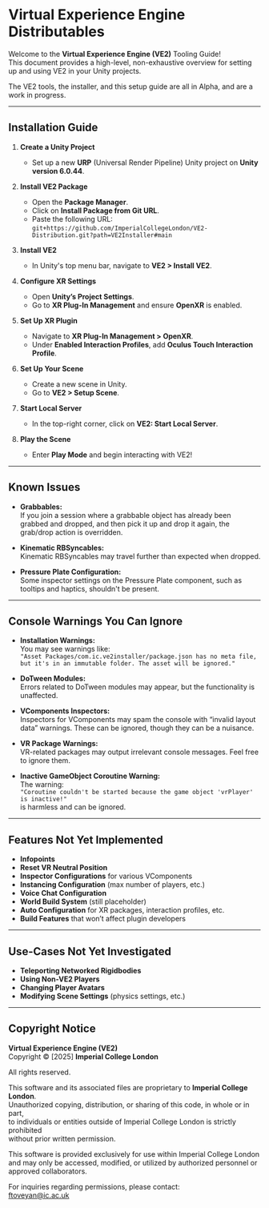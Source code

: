 # Virtual Experience Engine Distributables

Welcome to the **Virtual Experience Engine (VE2)** Tooling Guide!  
This document provides a high-level, non-exhaustive overview for setting up and using VE2 in your Unity projects.

The VE2 tools, the installer, and this setup guide are all in Alpha, and are a work in progress.

---

## Installation Guide

1. **Create a Unity Project**  
   - Set up a new **URP** (Universal Render Pipeline) Unity project on **Unity version 6.0.44**.

2. **Install VE2 Package**  
   - Open the **Package Manager**.
   - Click on **Install Package from Git URL**.
   - Paste the following URL:  
     `git+https://github.com/ImperialCollegeLondon/VE2-Distribution.git?path=VE2Installer#main`

3. **Install VE2**  
   - In Unity's top menu bar, navigate to **VE2 > Install VE2**.

4. **Configure XR Settings**  
   - Open **Unity’s Project Settings**.
   - Go to **XR Plug-In Management** and ensure **OpenXR** is enabled.

5. **Set Up XR Plugin**  
   - Navigate to **XR Plug-In Management > OpenXR**.
   - Under **Enabled Interaction Profiles**, add **Oculus Touch Interaction Profile**.

6. **Set Up Your Scene**  
   - Create a new scene in Unity.
   - Go to **VE2 > Setup Scene**.

7. **Start Local Server**  
   - In the top-right corner, click on **VE2: Start Local Server**.

8. **Play the Scene**  
   - Enter **Play Mode** and begin interacting with VE2!

---

## Known Issues

- **Grabbables:**  
   If you join a session where a grabbable object has already been grabbed and dropped, and then pick it up and drop it again, the grab/drop action is overridden.

- **Kinematic RBSyncables:**  
   Kinematic RBSyncables may travel further than expected when dropped.

- **Pressure Plate Configuration:**  
   Some inspector settings on the Pressure Plate component, such as tooltips and haptics, shouldn't be present.

---

## Console Warnings You Can Ignore

- **Installation Warnings:**  
   You may see warnings like:  
   `"Asset Packages/com.ic.ve2installer/package.json has no meta file, but it's in an immutable folder. The asset will be ignored."`

- **DoTween Modules:**  
   Errors related to DoTween modules may appear, but the functionality is unaffected.

- **VComponents Inspectors:**  
   Inspectors for VComponents may spam the console with “invalid layout data” warnings. These can be ignored, though they can be a nuisance.

- **VR Package Warnings:**  
   VR-related packages may output irrelevant console messages. Feel free to ignore them.

- **Inactive GameObject Coroutine Warning:**  
   The warning:  
   `"Coroutine couldn't be started because the game object 'vrPlayer' is inactive!"`  
   is harmless and can be ignored.

---

## Features Not Yet Implemented

- **Infopoints**  
- **Reset VR Neutral Position**  
- **Inspector Configurations** for various VComponents  
- **Instancing Configuration** (max number of players, etc.)  
- **Voice Chat Configuration**  
- **World Build System** (still placeholder)  
- **Auto Configuration** for XR packages, interaction profiles, etc.  
- **Build Features** that won’t affect plugin developers

---

## Use-Cases Not Yet Investigated

- **Teleporting Networked Rigidbodies**  
- **Using Non-VE2 Players**  
- **Changing Player Avatars**  
- **Modifying Scene Settings** (physics settings, etc.)

---

## Copyright Notice

**Virtual Experience Engine (VE2)**  
Copyright © [2025] **Imperial College London**  

All rights reserved.  

This software and its associated files are proprietary to **Imperial College London**.  
Unauthorized copying, distribution, or sharing of this code, in whole or in part,  
to individuals or entities outside of Imperial College London is strictly prohibited  
without prior written permission.  

This software is provided exclusively for use within Imperial College London  
and may only be accessed, modified, or utilized by authorized personnel or  
approved collaborators.  

For inquiries regarding permissions, please contact:  
[ftoveyan@ic.ac.uk](mailto:ftoveyan@ic.ac.uk)
